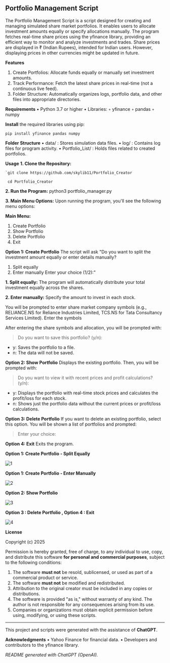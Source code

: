 

## Portfolio Management Script

The Portfolio Management Script is a script designed for creating and managing simulated share market portfolios. It enables users to allocate investment amounts equally or specify allocations manually. The program fetches real-time share prices using the yfinance library, providing an efficient way to monitor and analyze investments and trades. Share prices are displayed in ₹ (Indian Rupees), intended for Indian users. However, displaying prices in other currencies might be updated in future.

**Features**

 1. Create Portfolios: Allocate funds equally or manually set investment
    amounts.
 2. Track Performance: Fetch the latest share prices in real-time (not a continuous live feed).
 3. Folder Structure: Automatically organizes logs, portfolio data, and
    other files into appropriate directories.

**Requirements**
    • Python 3.7 or higher
    • Libraries:
        ◦ yfinance
        ◦ pandas
        ◦ numpy
	
**Install** the required libraries using pip:

    pip install yfinance pandas numpy

 
**Folder Structure**
    • data/ : Stores simulation data files.
    • log/ : Contains log files for program activity.
    • Portfolio_List/ : Holds files related to created portfolios.
    
**Usage**
    **1. Clone the Repository:**
    
    `git clone https://github.com/skylib11/Portfolio_Creator

     cd Portfolio_Creator


   **2. Run the Program:**
        python3 portfolio_manager.py


  **3. Main Menu Options:**
	Upon running the program, you'll see the following menu options:

**Main Menu:**
 1. Create Portfolio
 2. Show Portfolio
 3. Delete Portfolio
 4. Exit
	
**Option 1: Create Portfolio**
The script will ask 
"Do you want to split the investment amount equally or enter details manually?
1. Split equally
2. Enter manually
Enter your choice (1/2):"

**1. Split equally:** The program will automatically distribute your total investment equally across the shares.

**2. Enter manually:** Specify the amount to invest in each stock.


You will be prompted to enter share market company symbols (e.g., RELIANCE.NS for Reliance Industries Limited, TCS.NS for Tata Consultancy Services Limited). Enter the symbols

	
After entering the share symbols and allocation, you will be prompted with:

> Do you want to save this portfolio? (y/n):

 - y: Saves the portfolio to a file.
 - n: The data will not be saved.

	  
**Option 2: Show Portfolio**
  Displays the existing portfolio. Then, you will be prompted with:

> Do you want to view it with recent prices and profit calculations? (y/n):

 - y: Displays the portfolio with real-time stock prices and calculates the profit/loss for each stock.
 - n: Shows just the portfolio data without the current prices or profit/loss calculations.	
	  
**Option 3: Delete Portfolio**
	 If you want to delete an existing portfolio, select this option. You will be shown a list of portfolios and prompted:
 
> Enter your choice:
	  
**Option 4: Exit**
Exits the program.

**Option 1: Create Portfolio - Split Equally**

![1](https://github.com/user-attachments/assets/102218f1-58b3-4937-b01e-ff5e0bd98747)

**Option 1: Create Portfolio - Enter Manually**

![2](https://github.com/user-attachments/assets/9df07901-9e6f-417a-9101-fc0c43c9ecf7)

**Option 2: Show Portfolio**

![3](https://github.com/user-attachments/assets/0a7a515e-a959-4d72-8796-1b9ac7982e59)

**Option 3 : Delete Portfolio , Option 4 : Exit**

![4](https://github.com/user-attachments/assets/91c23872-92f4-422a-a4bd-6a6e426e8299)



**License**

Copyright (c) 2025

Permission is hereby granted, free of charge, to any individual to use, copy, and distribute this software **for personal and commercial purposes**, subject to the following conditions:

1. The software **must not** be resold, sublicensed, or used as part of a commercial product or service.
2. The software **must not** be modified and redistributed.
3. Attribution to the original creator must be included in any copies or distributions.
4. The software is provided "as is," without warranty of any kind. The author is not responsible for any consequences arising from its use.
5. Companies or organizations must obtain explicit permission before using, modifying, or using these scripts.



---

This project and scripts were generated with the assistance of **ChatGPT**.

**Acknowledgments**
    • Yahoo Finance for financial data.
    • Developers and contributors to the yfinance library.

*README generated with ChatGPT (OpenAI).*

